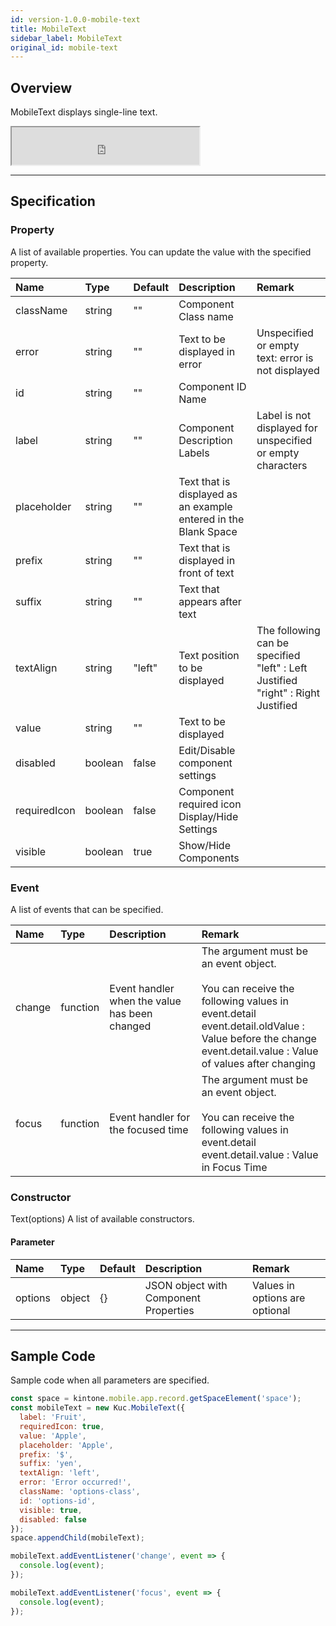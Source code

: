 ```yaml
---
id: version-1.0.0-mobile-text
title: MobileText
sidebar_label: MobileText
original_id: mobile-text
---
```


## Overview

MobileText displays single-line text.

<iframe src="https://kuc-storybook.netlify.app/iframe.html?id=mobile-text--document" title="mobile text image" height="60px"></iframe>

---

## Specification

### Property

A list of available properties. You can update the value with the specified property.

| Name | Type | Default | Description | Remark |
| :--- | :--- | :--- | :--- | :--- |
| className | string | ""  | Component Class name | |
| error | string | ""  | Text to be displayed in error | Unspecified or empty text: error is not displayed |
| id | string | ""  | Component ID Name | |
| label | string | ""  | Component Description Labels | Label is not displayed for unspecified or empty characters |
| placeholder | string | ""  | Text that is displayed as an example entered in the Blank Space | |
| prefix | string | ""  | Text that is displayed in front of text | |
| suffix | string | ""  | Text that appears after text | |
| textAlign | string | "left"  | Text position to be displayed | The following can be specified<br>"left"  : Left Justified<br>"right"  : Right Justified |
| value | string | ""  | Text to be displayed | |
| disabled | boolean | false | Edit/Disable component settings | |
| requiredIcon | boolean | false | Component required icon Display/Hide Settings | |
| visible | boolean | true | Show/Hide Components | |

### Event

A list of events that can be specified.

| Name | Type | Description | Remark |
| :--- | :--- | :--- | :--- |
| change | function | Event handler when the value has been changed | The argument must be an event object.<br><br>You can receive the following values in event.detail<br>event.detail.oldValue  : Value before the change<br>event.detail.value  : Value of values after changing |
| focus | function | Event handler for the focused time | The argument must be an event object.<br><br>You can receive the following values in event.detail<br>event.detail.value  : Value in Focus Time |

### Constructor

Text(options)
A list of available constructors.

#### Parameter
| Name | Type | Default | Description | Remark |
| :--- | :--- | :--- | :--- | :--- |
| options  | object | {} | JSON object with Component Properties | Values in options are optional |

---
## Sample Code

Sample code when all parameters are specified.

```javascript
const space = kintone.mobile.app.record.getSpaceElement('space');
const mobileText = new Kuc.MobileText({
  label: 'Fruit',
  requiredIcon: true,
  value: 'Apple',
  placeholder: 'Apple',
  prefix: '$',
  suffix: 'yen',
  textAlign: 'left',
  error: 'Error occurred!',
  className: 'options-class',
  id: 'options-id',
  visible: true,
  disabled: false
});
space.appendChild(mobileText);

mobileText.addEventListener('change', event => {
  console.log(event);
});

mobileText.addEventListener('focus', event => {
  console.log(event);
});
```
